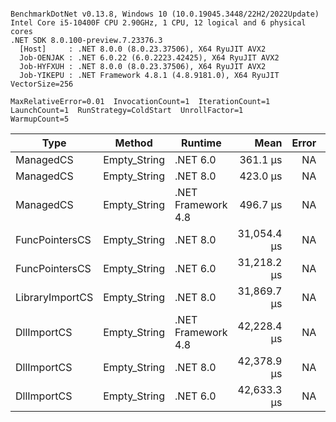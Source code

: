 ```

BenchmarkDotNet v0.13.8, Windows 10 (10.0.19045.3448/22H2/2022Update)
Intel Core i5-10400F CPU 2.90GHz, 1 CPU, 12 logical and 6 physical cores
.NET SDK 8.0.100-preview.7.23376.3
  [Host]     : .NET 8.0.0 (8.0.23.37506), X64 RyuJIT AVX2
  Job-OENJAK : .NET 6.0.22 (6.0.2223.42425), X64 RyuJIT AVX2
  Job-HYFXUH : .NET 8.0.0 (8.0.23.37506), X64 RyuJIT AVX2
  Job-YIKEPU : .NET Framework 4.8.1 (4.8.9181.0), X64 RyuJIT VectorSize=256

MaxRelativeError=0.01  InvocationCount=1  IterationCount=1  
LaunchCount=1  RunStrategy=ColdStart  UnrollFactor=1  
WarmupCount=5  

```
| Type            | Method       | Runtime            | Mean        | Error | Median      | Min         | Max         | Allocated |
|---------------- |------------- |------------------- |------------:|------:|------------:|------------:|------------:|----------:|
| ManagedCS       | Empty_String | .NET 6.0           |    361.1 μs |    NA |    361.1 μs |    361.1 μs |    361.1 μs |     640 B |
| ManagedCS       | Empty_String | .NET 8.0           |    423.0 μs |    NA |    423.0 μs |    423.0 μs |    423.0 μs |     400 B |
| ManagedCS       | Empty_String | .NET Framework 4.8 |    496.7 μs |    NA |    496.7 μs |    496.7 μs |    496.7 μs |         - |
| FuncPointersCS  | Empty_String | .NET 8.0           | 31,054.4 μs |    NA | 31,054.4 μs | 31,054.4 μs | 31,054.4 μs |     448 B |
| FuncPointersCS  | Empty_String | .NET 6.0           | 31,218.2 μs |    NA | 31,218.2 μs | 31,218.2 μs | 31,218.2 μs |     688 B |
| LibraryImportCS | Empty_String | .NET 8.0           | 31,869.7 μs |    NA | 31,869.7 μs | 31,869.7 μs | 31,869.7 μs |     400 B |
| DllImportCS     | Empty_String | .NET Framework 4.8 | 42,228.4 μs |    NA | 42,228.4 μs | 42,228.4 μs | 42,228.4 μs |         - |
| DllImportCS     | Empty_String | .NET 8.0           | 42,378.9 μs |    NA | 42,378.9 μs | 42,378.9 μs | 42,378.9 μs |     400 B |
| DllImportCS     | Empty_String | .NET 6.0           | 42,633.3 μs |    NA | 42,633.3 μs | 42,633.3 μs | 42,633.3 μs |     640 B |
